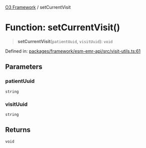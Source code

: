 [O3 Framework](../API.md) / setCurrentVisit

# Function: setCurrentVisit()

> **setCurrentVisit**(`patientUuid`, `visitUuid`): `void`

Defined in: [packages/framework/esm-emr-api/src/visit-utils.ts:61](https://github.com/habeshabro/openmrs-esm-core/blob/main/packages/framework/esm-emr-api/src/visit-utils.ts#L61)

## Parameters

### patientUuid

`string`

### visitUuid

`string`

## Returns

`void`
